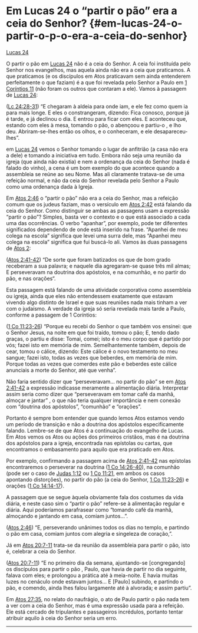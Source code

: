 # Em Lucas 24 o “partir o pão” era a ceia do Senhor? {#em-lucas-24-o-partir-o-p-o-era-a-ceia-do-senhor}

[Lucas 24](http://bibliaonline.com.br/acf/lc/24)

O partir o pão em [Lucas 24](http://bibliaonline.com.br/acf/lc/24) não é a ceia do Senhor. A ceia foi instituída pelo Senhor nos evangelhos, mas aquela ainda não era a ceia que praticamos. A que praticamos (e os discípulos em Atos praticavam sem ainda entenderem perfeitamente o que faziam) é a que foi revelada pelo Senhor a Paulo em [1 Coríntios 11](http://bibliaonline.com.br/acf/1co/11) (não foram os outros que contaram a ele). Vamos à passagem de [Lucas 24](http://bibliaonline.com.br/acf/lc/24):

([Lc 24:28-31](http://bibliaonline.com.br/acf/lc/24/28-31)) “E chegaram à aldeia para onde iam, e ele fez como quem ia para mais longe. E eles o constrangeram, dizendo: Fica conosco, porque já é tarde, e já declinou o dia. E entrou para ficar com eles. E aconteceu que, estando com eles à mesa, tomando o pão, o abençoou e partiu-o , e lho deu. Abriram-se-lhes então os olhos, e o conheceram, e ele desapareceu-lhes”.

em [Lucas 24](http://bibliaonline.com.br/acf/lc/24) vemos o Senhor tomando o lugar de anfitrião (a casa não era a dele) e tomando a iniciativa em tudo. Embora não seja uma reunião da igreja (que ainda não existia) e nem a ordenança da ceia do Senhor (nada é falado do vinho), a cena é um bom exemplo do que acontece quando a assembleia se reúne ao seu Nome. Mas ali claramente tratava-se de uma refeição normal, e não da ceia do Senhor revelada pelo Senhor a Paulo como uma ordenança dada à Igreja.

Em [Atos 2:46](http://bibliaonline.com.br/acf/atos/2/46) o “partir o pão” não era a ceia do Senhor, mas a refeição comum que os judeus faziam, mas o versículo em [Atos 2:42](http://bibliaonline.com.br/acf/atos/2/42) está falando da ceia do Senhor. Como distinguir se ambas as passagens usam a expressão “partir o pão”? Simples, basta ver o contexto e o que está associado a cada uma das ocorrências. O verbo “apanhar”, por exemplo, pode ter diferentes significados dependendo de onde está inserido na frase. “Apanhei de meu colega na escola” significa que levei uma surra dele, mas “Apanhei meu colega na escola” significa que fui buscá-lo ali. Vamos às duas passagens de [Atos 2](http://bibliaonline.com.br/acf/atos/2):

([Atos 2:41-42](http://bibliaonline.com.br/acf/atos/2/41-42)) “De sorte que foram batizados os que de bom grado receberam a sua palavra; e naquele dia agregaram-se quase três mil almas; E perseveravam na doutrina dos apóstolos, e na comunhão, e no partir do pão, e nas orações“.

Esta passagem está falando de uma atividade corporativa como assembleia ou igreja, ainda que eles não entendessem exatamente que estavam vivendo algo distinto de Israel e que suas reuniões nada mais tinham a ver com o judaísmo. A verdade da igreja só seria revelada mais tarde a Paulo, conforme a passagem de 1 Coríntios:

([1 Co 11:23-26](http://bibliaonline.com.br/acf/1co/11/23-26)) “Porque eu recebi do Senhor o que também vos ensinei: que o Senhor Jesus, na noite em que foi traído, tomou o pão; E, tendo dado graças, o partiu e disse: Tomai, comei; isto é o meu corpo que é partido por vós; fazei isto em memória de mim. Semelhantemente também, depois de cear, tomou o cálice, dizendo: Este cálice é o novo testamento no meu sangue; fazei isto, todas as vezes que beberdes, em memória de mim. Porque todas as vezes que comerdes este pão e beberdes este cálice anunciais a morte do Senhor, até que venha”.

Não faria sentido dizer que “perseveravam... no partir do pão” se em [Atos 2:41-42](http://bibliaonline.com.br/acf/atos/2/41-42) a expressão indicasse meramente a alimentação diária. Interpretar assim seria como dizer que “perseveravam em tomar café da manhã, almoçar e jantar” , o que não teria qualquer importância e nem conexão com “doutrina dos apóstolos”, “comunhão” e “orações”.

Portanto é sempre bom entender que quando lemos Atos estamos vendo um período de transição e não a doutrina dos apóstolos especificamente falando. Lembre-se de que Atos é a continuação do evangelho de Lucas. Em Atos vemos os Atos ou ações dos primeiros cristãos, mas é na doutrina dos apóstolos para a igreja, encontrada nas epístolas ou cartas, que encontramos o embasamento para aquilo que era praticado em Atos.

Por exemplo, confirmando a passagem acima de [Atos 2:41-42](http://bibliaonline.com.br/acf/atos/2/41-42) nas epístolas encontraremos o perseverar na doutrina ([1 Co 14:26-40](http://bibliaonline.com.br/acf/1co/14/26-40)), na comunhão (pode ser o caso de [Judas 1:12](http://bibliaonline.com.br/acf/jd/1/12) ou [1 Co 11:21](http://bibliaonline.com.br/acf/1co/11/21), em ambos os casos apontando distorções), no partir do pão (a ceia do Senhor, [1 Co 11:23-26](http://bibliaonline.com.br/acf/1co/11/23-26)) e orações ([1 Co 14:14-17](http://bibliaonline.com.br/acf/1co/14/14-17)).

A passagem que se segue àquela obviamente fala dos costumes da vida diária, e neste caso sim o “partir o pão” refere-se à alimentação regular e diária. Aqui poderíamos parafrasear como “tomando café da manhã, almoçando e jantando em casa, comiam juntos...”.

([Atos 2:46](http://bibliaonline.com.br/acf/atos/2/46)) “E, perseverando unânimes todos os dias no templo, e partindo o pão em casa, comiam juntos com alegria e singeleza de coração,”.

Já em [Atos 20:7-11](http://bibliaonline.com.br/acf/atos/20/7-11) trata-se da reunião da assembleia para partir o pão, isto é, celebrar a ceia do Senhor.

([Atos 20:7-11](http://bibliaonline.com.br/acf/atos/20/7-11)) “E no primeiro dia da semana, ajuntando-se [congregando] os discípulos para partir o pão , Paulo, que havia de partir no dia seguinte, falava com eles; e prolongou a prática até à meia-noite. E havia muitas luzes no cenáculo onde estavam juntos... E [Paulo] subindo, e partindo o pão, e comendo, ainda lhes falou largamente até à alvorada; e assim partiu”.

Em [Atos 27:35](http://bibliaonline.com.br/acf/atos/27/35), no relato do naufrágio, o ato de Paulo partir o pão nada tem a ver com a ceia do Senhor, mas é uma expressão usada para a refeição. Ele está cercado de tripulantes e passageiros incrédulos, portanto tentar atribuir aquilo à ceia do Senhor seria um erro.

*****